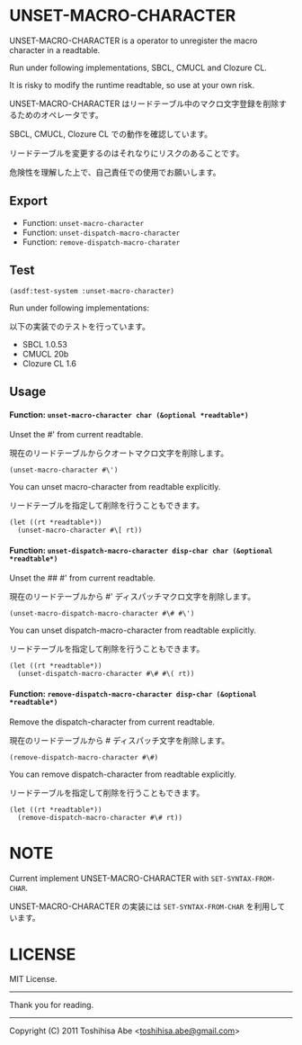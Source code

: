 
UNSET-MACRO-CHARACTER
=====================

UNSET-MACRO-CHARACTER is a operator to unregister the macro character in a readtable.

Run under following implementations, SBCL, CMUCL and Clozure CL.

It is risky to modify the runtime readtable, so use at your own risk.

UNSET-MACRO-CHARACTER はリードテーブル中のマクロ文字登録を削除するためのオペレータです。

SBCL, CMUCL, Clozure CL での動作を確認しています。

リードテーブルを変更するのはそれなりにリスクのあることです。

危険性を理解した上で、自己責任での使用でお願いします。


Export
------
* Function: `unset-macro-character`
* Function: `unset-dispatch-macro-character`
* Function: `remove-dispatch-macro-charater`

Test
----

    (asdf:test-system :unset-macro-character)


Run under following implementations:

以下の実装でのテストを行っています。

* SBCL 1.0.53
* CMUCL 20b
* Clozure CL 1.6


Usage
-----

#### Function: `unset-macro-character char (&optional *readtable*)`


Unset the #\' from current readtable.

現在のリードテーブルからクオートマクロ文字を削除します。

    (unset-macro-character #\')

You can unset macro-character from readtable explicitly.

リードテーブルを指定して削除を行うこともできます。

    (let ((rt *readtable*))
      (unset-macro-character #\[ rt))



#### Function: `unset-dispatch-macro-character disp-char char (&optional *readtable*)`


Unset the #\# #\' from current readtable.

現在のリードテーブルから #' ディスパッチマクロ文字を削除します。

    (unset-macro-dispatch-macro-character #\# #\')

You can unset dispatch-macro-character from readtable explicitly.

リードテーブルを指定して削除を行うこともできます。


    (let ((rt *readtable*))
      (unset-dispatch-macro-character #\# #\( rt))


#### Function: `remove-dispatch-macro-character disp-char (&optional *readtable*)`


Remove the dispatch-character from current readtable.

現在のリードテーブルから # ディスパッチ文字を削除します。


    (remove-dispatch-macro-character #\#)

You can remove dispatch-character from readtable explicitly.

リードテーブルを指定して削除を行うこともできます。


    (let ((rt *readtable*))
      (remove-dispatch-macro-character #\# rt))


NOTE
====

Current implement UNSET-MACRO-CHARACTER with `SET-SYNTAX-FROM-CHAR`.

UNSET-MACRO-CHARACTER の実装には `SET-SYNTAX-FROM-CHAR` を利用しています。


LICENSE
=======

MIT License.

----

Thank you for reading.

----
Copyright (C) 2011 Toshihisa Abe <<toshihisa.abe@gmail.com>>
